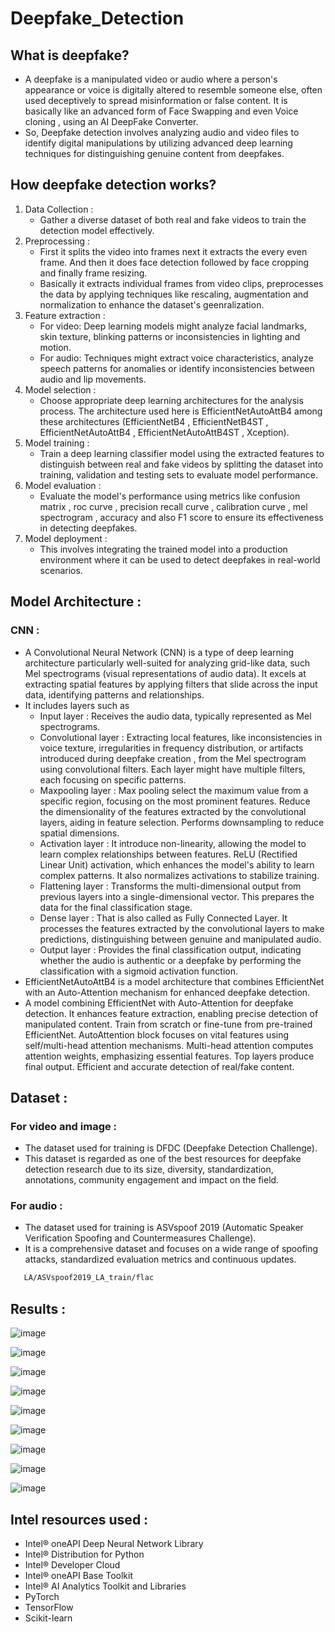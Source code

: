 # Deepfake_Detection 
## What is deepfake?
- A deepfake is a manipulated video or audio where a person's appearance or voice is digitally altered to resemble someone else, often used deceptively to spread misinformation or false content. It is basically like an advanced form of Face Swapping and even Voice cloning , using an AI DeepFake Converter.
- So, Deepfake detection involves analyzing audio and video files to identify digital manipulations by utilizing advanced deep learning techniques for distinguishing genuine content from deepfakes.
## How deepfake detection works?
1) Data Collection :
   - Gather a diverse dataset of both real and fake videos to train the detection model effectively.
2) Preprocessing :
    - First it splits the video into frames next it extracts the every even frame. And then it does face detection followed by face cropping and finally frame resizing.
    - Basically it extracts individual frames from video clips, preprocesses the data by applying techniques like rescaling, augmentation and normalization to enhance the dataset's geenralization.
3) Feature extraction :
    - For video: Deep learning models might analyze facial landmarks, skin texture, blinking patterns or inconsistencies in lighting and motion.
    - For audio: Techniques might extract voice characteristics, analyze speech patterns for anomalies or identify inconsistencies between audio and lip movements.
5) Model selection :
    - Choose appropriate deep learning architectures for the analysis process. The architecture used here is EfficientNetAutoAttB4 among these architectures (EfficientNetB4 , EfficientNetB4ST , EfficientNetAutoAttB4 , EfficientNetAutoAttB4ST , Xception).
5) Model training :
    - Train a deep learning classifier model using the extracted features to distinguish between real and fake videos by splitting the dataset into training, validation and testing sets to evaluate model performance.
6) Model evaluation :
    - Evaluate the model's performance using metrics like confusion matrix , roc curve , precision recall curve , calibration curve , mel spectrogram , accuracy and also F1 score to ensure its effectiveness in detecting deepfakes.
7) Model deployment :
    - This involves integrating the trained model into a production environment where it can be used to detect deepfakes in real-world scenarios.
## Model Architecture : 
### CNN :
  - A Convolutional Neural Network (CNN) is a type of deep learning architecture particularly well-suited for analyzing grid-like data, such  Mel spectrograms (visual representations of audio data). It excels at extracting spatial features by applying filters that slide across the input data, identifying patterns and relationships.
  - It includes layers such as
      - Input layer : Receives the audio data, typically represented as Mel spectrograms.
      - Convolutional layer : Extracting local features, like inconsistencies in voice texture, irregularities in frequency distribution, or artifacts introduced during deepfake creation , from the Mel spectrogram using convolutional filters. Each layer might have multiple filters, each focusing on specific patterns.
      - Maxpooling layer : Max pooling select the maximum value from a specific region, focusing on the most prominent features. Reduce the dimensionality of the features extracted by the convolutional layers, aiding in feature selection. Performs downsampling to reduce spatial dimensions.
      - Activation layer : It introduce non-linearity, allowing the model to learn complex relationships between features. ReLU (Rectified Linear Unit) activation, which enhances the model's ability to learn complex patterns. It also normalizes activations to stabilize training.
      - Flattening layer : Transforms the multi-dimensional output from previous layers into a single-dimensional vector. This prepares the data for the final classification stage.
      - Dense layer : That is also called as Fully Connected Layer. It processes the features extracted by the convolutional layers to make predictions, distinguishing between genuine and manipulated audio.
      - Output layer : Provides the final classification output, indicating whether the audio is authentic or a deepfake by performing the classification with a sigmoid activation function.
 - EfficientNetAutoAttB4 is a model architecture that combines EfficientNet with an Auto-Attention mechanism for enhanced deepfake detection.
 - A model combining EfficientNet with Auto-Attention for deepfake detection. It enhances feature extraction, enabling precise detection of manipulated content. Train from scratch or fine-tune from pre-trained EfficientNet. AutoAttention block focuses on vital features using self/multi-head attention mechanisms. Multi-head attention computes attention weights, emphasizing essential features. Top layers produce final output. Efficient and accurate detection of real/fake content.
## Dataset :
### For video and image :
  - The dataset used for training is DFDC (Deepfake Detection Challenge).
  - This dataset is regarded as one of the best resources for deepfake detection research due to its size, diversity, standardization, annotations, community engagement and impact on the field.
### For audio :
   - The dataset used for training is ASVspoof 2019 (Automatic Speaker Verification Spoofing and Countermeasures Challenge).
   - It is a comprehensive dataset and  focuses on a wide range of spoofing attacks, standardized evaluation metrics and continuous updates.
```bash
   LA/ASVspoof2019_LA_train/flac
```
## Results :

![image](https://github.com/deepaksnk/DeepFake-Detection/assets/85092683/26a67847-7e7b-4a49-9887-9ff305f3d4d2)

![image](https://github.com/deepaksnk/DeepFake-Detection/assets/85092683/b0e33b48-3de7-41c0-bbae-65234278dbf2)

![image](https://github.com/deepaksnk/DeepFake-Detection/assets/85092683/073d86f2-605b-4018-8adb-dba59c63c9a1)

![image](https://github.com/deepaksnk/DeepFake-Detection/assets/85092683/b0e0a185-4853-4175-a7a9-a45da6ce156f)

![image](https://github.com/deepaksnk/DeepFake-Detection/assets/85092683/9d2bc56b-6ffb-46a3-bf23-9ef8319500ec)

![image](https://github.com/deepaksnk/DeepFake-Detection/assets/85092683/d1b4031d-9f48-44b4-8e35-1ec0fc471273)

![image](https://github.com/deepaksnk/DeepFake-Detection/assets/85092683/04d22f22-2355-4b06-98ca-2ea7ac69e1b0)

![image](https://github.com/deepaksnk/DeepFake-Detection/assets/85092683/414f5025-d5d3-4c47-9b32-954d8d3ed298)

![image](https://github.com/deepaksnk/DeepFake-Detection/assets/85092683/29398c30-bc71-4b7a-ba7f-17a903405caa)

## Intel resources used :
  - Intel® oneAPI Deep Neural Network Library
  - Intel® Distribution for Python
  - Intel® Developer Cloud
  - Intel® oneAPI Base Toolkit
  - Intel® AI Analytics Toolkit and Libraries
  - PyTorch
  - TensorFlow
  - Scikit-learn



 
        


  
